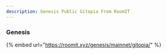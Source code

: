 ```yaml
---
description: Genesis Public Gitopia From RoomIT
---
```


### Genesis

{%  embed url="https://roomit.xyz/genesis/mainnet/gitopia/" %}
